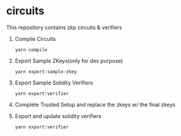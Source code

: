 # circuits

This repository contains zkp circuits & verifiers

1. Compile Circuits

   ```
   yarn compile
   ```

2. Export Sample ZKeys(only for dev purpose)

   ```
   yarn export:sample-zkey
   ```

3. Export Sample Solidity Verifiers

   ```
   yarn export:verifier
   ```

4. Complete Trusted Setup and replace the zkeys w/ the final zkeys

5. Export and update solidity verifiers

   ```
   yarn export:verifier
   ```
